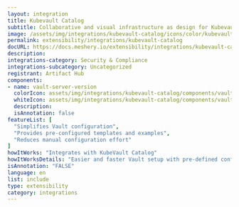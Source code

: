 ```yaml
---
layout: integration
title: Kubevault Catalog
subtitle: Collaborative and visual infrastructure as design for Kubevault Catalog
image: /assets/img/integrations/kubevault-catalog/icons/color/kubevault-catalog-color.svg
permalink: extensibility/integrations/kubevault-catalog
docURL: https://docs.meshery.io/extensibility/integrations/kubevault-catalog
description: 
integrations-category: Security & Compliance
integrations-subcategory: Uncategorized
registrant: Artifact Hub
components: 
- name: vault-server-version
  colorIcon: assets/img/integrations/kubevault-catalog/components/vault-server-version/icons/color/vault-server-version-color.svg
  whiteIcon: assets/img/integrations/kubevault-catalog/components/vault-server-version/icons/white/vault-server-version-white.svg
  description: 
  isAnnotation: false
featureList: [
  "Simplifies Vault configuration",
  "Provides pre-configured templates and examples",
  "Reduces manual configuration effort"
]
howItWorks: "Integrates with KubeVault Catalog"
howItWorksDetails: "Easier and faster Vault setup with pre-defined configurations"
isAnnotation: "FALSE"
language: en
list: include
type: extensibility
category: integrations
---
```

